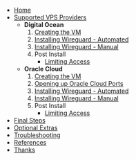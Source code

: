 * [Home](Home)
* [Supported VPS Providers](Supported-VPS-Providers)
  * **Digital Ocean**
    1. [Creating the VM](Digital-Ocean-(Creating))
    2. [Installing Wireguard - Automated](Digital-Ocean-(Automatic-Installer-Script))
    3. [Installing Wireguard - Manual](Digital-Ocean-(Manual-Installation))
    4. Post Install
       * [Limiting Access]()
  * **Oracle Cloud**
    1. [Creating the VM](Oracle-Cloud-(Creating))
    2. [Opening up Oracle Cloud Ports](Oracle-Cloud--(Opening-Up-Ports))
    3. [Installing Wireguard - Automated](Oracle-Cloud-(Automatic-Installer-Script))
    4. [Installing Wireguard - Manual](Oracle-Cloud-(Manual-Installation))
    5. Post Install
       * [Limiting Access]()
* [Final Steps]()
* [Optional Extras]()
* [Troubleshooting]()
* [References]()
* [Thanks]()